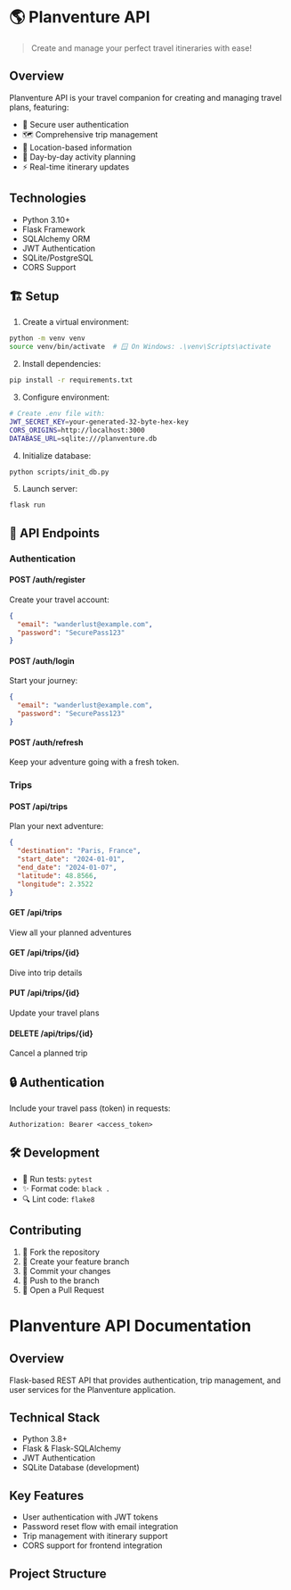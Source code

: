 # 🌎 Planventure API

> Create and manage your perfect travel itineraries with ease!

## Overview

Planventure API is your travel companion for creating and managing travel plans, featuring:
- 🔐 Secure user authentication
- 🗺️ Comprehensive trip management
- 📍 Location-based information
- 📅 Day-by-day activity planning
- ⚡ Real-time itinerary updates

## Technologies

- Python 3.10+
- Flask Framework
- SQLAlchemy ORM
- JWT Authentication
- SQLite/PostgreSQL
- CORS Support

## 🏗️ Setup

1. Create a virtual environment:
```bash
python -m venv venv
source venv/bin/activate  # 🪟 On Windows: .\venv\Scripts\activate
```

2. Install dependencies:
```bash
pip install -r requirements.txt
```

3. Configure environment:
```bash
# Create .env file with:
JWT_SECRET_KEY=your-generated-32-byte-hex-key
CORS_ORIGINS=http://localhost:3000
DATABASE_URL=sqlite:///planventure.db
```

4. Initialize database:
```bash
python scripts/init_db.py
```

5. Launch server:
```bash
flask run
```

## 🔌 API Endpoints

### Authentication

#### POST /auth/register
Create your travel account:
```json
{
  "email": "wanderlust@example.com",
  "password": "SecurePass123"
}
```

#### POST /auth/login
Start your journey:
```json
{
  "email": "wanderlust@example.com",
  "password": "SecurePass123"
}
```

#### POST /auth/refresh
Keep your adventure going with a fresh token.

### Trips

#### POST /api/trips
Plan your next adventure:
```json
{
  "destination": "Paris, France",
  "start_date": "2024-01-01",
  "end_date": "2024-01-07",
  "latitude": 48.8566,
  "longitude": 2.3522
}
```

#### GET /api/trips
View all your planned adventures

#### GET /api/trips/{id}
Dive into trip details

#### PUT /api/trips/{id}
Update your travel plans

#### DELETE /api/trips/{id}
Cancel a planned trip

## 🔒 Authentication

Include your travel pass (token) in requests:
```
Authorization: Bearer <access_token>
```

## 🛠️ Development

- 🧪 Run tests: `pytest`
- ✨ Format code: `black .`
- 🔍 Lint code: `flake8`

## Contributing

1. 🍴 Fork the repository
2. 🌿 Create your feature branch
3. 💾 Commit your changes
4. 🚀 Push to the branch
5. 🎯 Open a Pull Request

# Planventure API Documentation

## Overview
Flask-based REST API that provides authentication, trip management, and user services for the Planventure application.

## Technical Stack
- Python 3.8+
- Flask & Flask-SQLAlchemy
- JWT Authentication
- SQLite Database (development)

## Key Features
- User authentication with JWT tokens
- Password reset flow with email integration
- Trip management with itinerary support
- CORS support for frontend integration

## Project Structure